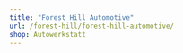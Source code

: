 ```yaml
---
title: "Forest Hill Automotive"
url: /forest-hill/forest-hill-automotive/
shop: Autowerkstatt
---
```

